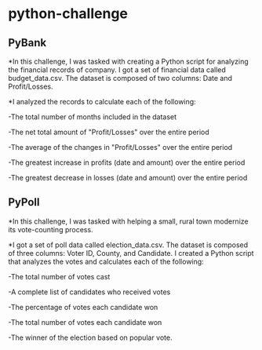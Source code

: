 # python-challenge

## PyBank

*In this challenge, I was tasked with creating a Python script for analyzing the financial records of company. I got a set of financial data called budget_data.csv. The dataset is composed of two columns: Date and Profit/Losses.

*I analyzed the records to calculate each of the following:

-The total number of months included in the dataset

-The net total amount of "Profit/Losses" over the entire period

-The average of the changes in "Profit/Losses" over the entire period

-The greatest increase in profits (date and amount) over the entire period

-The greatest decrease in losses (date and amount) over the entire period

## PyPoll

*In this challenge, I was tasked with helping a small, rural town modernize its vote-counting process.

*I got a set of poll data called election_data.csv. The dataset is composed of three columns: Voter ID, County, and Candidate. I created a Python script that analyzes the votes and calculates each of the following:

-The total number of votes cast

-A complete list of candidates who received votes

-The percentage of votes each candidate won

-The total number of votes each candidate won

-The winner of the election based on popular vote.
